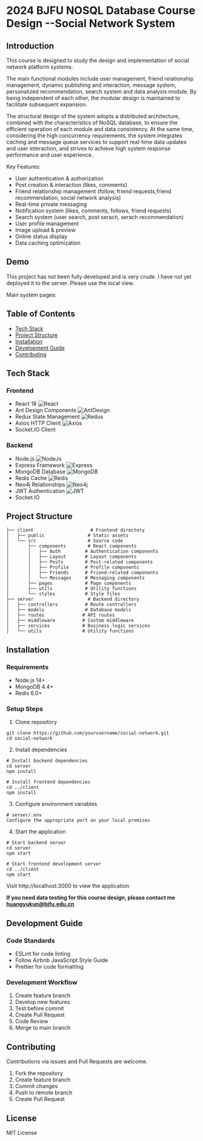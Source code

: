 # 2024 BJFU NOSQL Database Course Design --Social Network System

## Introduction

This course is designed to study the design and implementation of social network platform systems.

The main functional modules include user management, friend relationship management, dynamic publishing and interaction, message system, personalized recommendation, search system and data analysis module. By being independent of each other, the modular design is maintained to facilitate subsequent expansion.

The structural design of the system adopts a distributed architecture, combined with the characteristics of NoSQL database, to ensure the efficient operation of each module and data consistency. At the same time, considering the high concurrency requirements, the system integrates caching and message queue services to support real-time data updates and user interaction, and strives to achieve high system response performance and user experience.

Key Features:

- User authentication & authorization
- Post creation & interaction (likes, comments)
- Friend relationship management (follow, friend requests,friend recommendation, social network analysis)
- Real-time private messaging
- Notification system (likes, comments, follows, friend requests)
- Search system (user search, post serach, serach recommendation)
- User profile management
- Image upload & preview
- Online status display
- Data caching optimization

## Demo

This project has not been fully developed and is very crude. I have not yet deployed it to the server. Please use the local view.

Main system pages:

## Table of Contents

- [Tech Stack](#tech-stack)
- [Project Structure](#project-structure)
- [Installation](#installation)
- [Development Guide](#development-guide)
- [Contributing](#contributing)

## Tech Stack

### Frontend

- React 18 ![React](https://img.shields.io/badge/Django-092E20?style=for-the-badge&logo=django&logoColor=green)
- Ant Design Components ![AntDesign](https://img.shields.io/badge/Ant%20Design-1890FF?style=for-the-badge&logo=antdesign&logoColor=white)
- Redux State Management ![Redus](https://img.shields.io/badge/Redux-593D88?style=for-the-badge&logo=redux&logoColor=white)
- Axios HTTP Client ![Axios](https://img.shields.io/badge/axios-671ddf?&style=for-the-badge&logo=axios&logoColor=white)
- Socket.IO Client

### Backend

- Node.js ![NodeJs](https://img.shields.io/badge/Node%20js-339933?style=for-the-badge&logo=nodedotjs&logoColor=white)
- Express Framework ![Express](https://img.shields.io/badge/Express%20js-000000?style=for-the-badge&logo=express&logoColor=white)
- MongoDB Database ![MongoDB](https://img.shields.io/badge/MongoDB-4EA94B?style=for-the-badge&logo=mongodb&logoColor=white)
- Redis Cache ![Redis](https://img.shields.io/badge/redis-%23DD0031.svg?&style=for-the-badge&logo=redis&logoColor=white)
- Neo4j Relationships ![Neo4j](https://img.shields.io/badge/Neo4j-018bff?style=for-the-badge&logo=neo4j&logoColor=white)
- JWT Authentication ![JWT](https://img.shields.io/badge/JWT-000000?style=for-the-badge&logo=JSON%20web%20tokens&logoColor=white)
- Socket.IO

## Project Structure

```
├── client                     # Frontend directory
│   ├── public                # Static assets
│   └── src                   # Source code
│       ├── components        # React components
│       │   ├── Auth         # Authentication components
│       │   ├── Layout       # Layout components
│       │   ├── Posts        # Post-related components
│       │   ├── Profile      # Profile components
│       │   ├── Friends      # Friend-related components
│       │   └── Messages     # Messaging components
│       ├── pages            # Page components
│       ├── utils            # Utility functions
│       └── styles           # Style files
├── server                    # Backend directory
│   ├── controllers          # Route controllers
│   ├── models               # Database models
│   ├── routes              # API routes
│   ├── middleware          # Custom middleware
│   ├── services            # Business logic services
│   └── utils               # Utility functions
```

## Installation

### Requirements

- Node.js 14+
- MongoDB 4.4+
- Redis 6.0+

### Setup Steps

1. Clone repository

```
git clone https://github.com/yourusername/social-network.git
cd social-network
```

2. Install dependencies

```
# Install backend dependencies
cd server
npm install

# Install frontend dependencies
cd ../client
npm install
```

3. Configure environment variables

```
# server/.env
Configure the appropriate port on your local premises
```

4. Start the application

```
# Start backend server
cd server
npm start

# Start frontend development server
cd ../client
npm start
```

Visit http://localhost:3000 to view the application

**If you need data testing for this course design, please contact me huangyukun@bjfu.edu.cn**

## Development Guide

### Code Standards

- ESLint for code linting
- Follow Airbnb JavaScript Style Guide
- Prettier for code formatting

### Development Workflow

1. Create feature branch
2. Develop new features
3. Test before commit
4. Create Pull Request
5. Code Review
6. Merge to main branch

## Contributing

Contributions via Issues and Pull Requests are welcome.

1. Fork the repository
2. Create feature branch
3. Commit changes
4. Push to remote branch
5. Create Pull Request

## License

MIT License

